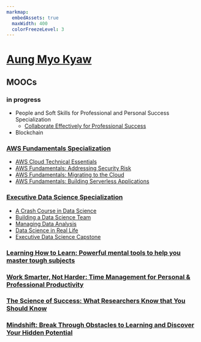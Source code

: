```yaml
---
markmap:
  embedAssets: true
  maxWidth: 400
  colorFreezeLevel: 3
---
```


# [Aung Myo Kyaw](https://www.aungmyokyaw.com)

## MOOCs

### in progress

- People and Soft Skills for Professional and Personal Success Specialization
  - [Collaborate Effectively for Professional Success](https://www.coursera.org/account/accomplishments/certificate/XYEPHPQZPCRK)
- Blockchain

### [AWS Fundamentals Specialization](https://www.coursera.org/account/accomplishments/specialization/certificate/WZ2NC5LE482W)

- [AWS Cloud Technical Essentials](https://www.coursera.org/account/accomplishments/certificate/68M99ZNUD4WE)
- [AWS Fundamentals: Addressing Security Risk](https://www.coursera.org/account/accomplishments/certificate/7NNZGQ4LWGE6)
- [AWS Fundamentals: Migrating to the Cloud](https://www.coursera.org/account/accomplishments/certificate/4UAE98GYK9ZL)
- [AWS Fundamentals: Building Serverless Applications](https://www.coursera.org/account/accomplishments/certificate/YK6PX8ZWCNUY)

### [Executive Data Science Specialization](https://www.coursera.org/account/accomplishments/specialization/certificate/CCA4K99FLBY9)

- [A Crash Course in Data Science](https://www.coursera.org/account/accomplishments/certificate/R6RBPNAFLKK5)
- [Building a Data Science Team](https://www.coursera.org/account/accomplishments/certificate/A39XE6CPCFRK)
- [Managing Data Analysis](https://www.coursera.org/account/accomplishments/certificate/QGHH247Y3HZJ)
- [Data Science in Real Life](https://www.coursera.org/account/accomplishments/certificate/6J7XWCL3GY7Q)
- [Executive Data Science Capstone](https://www.coursera.org/account/accomplishments/certificate/8VWJC599HLVE)

### [Learning How to Learn: Powerful mental tools to help you master tough subjects](https://www.coursera.org/account/accomplishments/certificate/2UZ5KDXDHX98)

### [Work Smarter, Not Harder: Time Management for Personal & Professional Productivity](https://www.coursera.org/account/accomplishments/certificate/D5YLNXLRV47V)

### [The Science of Success: What Researchers Know that You Should Know](https://www.coursera.org/account/accomplishments/certificate/3SCV47QQK7JE)

### [Mindshift: Break Through Obstacles to Learning and Discover Your Hidden Potential](https://www.coursera.org/account/accomplishments/certificate/MBB63XT9RKNB)
